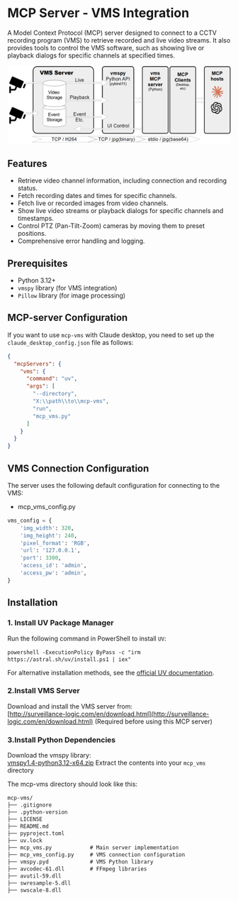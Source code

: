 # MCP Server - VMS Integration

A Model Context Protocol (MCP) server designed to connect to a CCTV recording program (VMS) to retrieve recorded and live video streams. It also provides tools to control the VMS software, such as showing live or playback dialogs for specific channels at specified times.

![diagram](https://github.com/jyjune/mcp_vms/blob/main/mcp_vms_diagram.png?raw=true)

## Features

- Retrieve video channel information, including connection and recording status.
- Fetch recording dates and times for specific channels.
- Fetch live or recorded images from video channels.
- Show live video streams or playback dialogs for specific channels and timestamps.
- Control PTZ (Pan-Tilt-Zoom) cameras by moving them to preset positions.
- Comprehensive error handling and logging.

## Prerequisites

- Python 3.12+
- `vmspy` library (for VMS integration)
- `Pillow` library (for image processing)

## MCP-server Configuration

If you want to use `mcp-vms` with Claude desktop, you need to set up the `claude_desktop_config.json` file as follows:

```json
{
  "mcpServers": {
	"vms": {
	  "command": "uv",
	  "args": [
		"--directory",
		"X:\\path\\to\\mcp-vms",
		"run",
		"mcp_vms.py"
	  ]
	}
  }
}
```

## VMS Connection Configuration

The server uses the following default configuration for connecting to the VMS:
- mcp_vms_config.py
```python
vms_config = {
    'img_width': 320,
    'img_height': 240,
    'pixel_format': 'RGB',
    'url': '127.0.0.1',
    'port': 3300,
    'access_id': 'admin',
    'access_pw': 'admin',
}
```

## Installation

### 1. Install UV Package Manager
Run the following command in PowerShell to install `UV`:

```shell
powershell -ExecutionPolicy ByPass -c "irm https://astral.sh/uv/install.ps1 | iex"
```

For alternative installation methods, see the [official UV documentation](https://docs.astral.sh/uv/getting-started/installation/).

### 2.Install VMS Server
   Download and install the VMS server from:  
   [http://surveillance-logic.com/en/download.html](http://surveillance-logic.com/en/download.html)
   (Required before using this MCP server)

### 3.Install Python Dependencies
   Download the vmspy library:  
   [vmspy1.4-python3.12-x64.zip](https://sourceforge.net/projects/security-vms/files/vmspy1.4-python3.12-x64.zip/download)
   Extract the contents into your `mcp_vms` directory

The mcp-vms directory should look like this:

```shell
mcp-vms/
├── .gitignore
├── .python-version
├── LICENSE
├── README.md
├── pyproject.toml
├── uv.lock
├── mcp_vms.py            # Main server implementation
├── mcp_vms_config.py     # VMS connection configuration
├── vmspy.pyd             # VMS Python library
├── avcodec-61.dll        # FFmpeg libraries
├── avutil-59.dll
├── swresample-5.dll
├── swscale-8.dll
```
